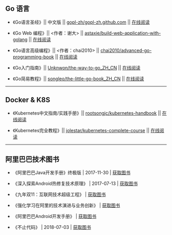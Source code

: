 ## Go 语言

* 《Go语言圣经》|| 中文版 || [gopl-zh/gopl-zh.github.com](https://github.com/gopl-zh/gopl-zh.github.com) || [在线阅读](https://docs.hacknode.org/gopl-zh/ch0/ch0-01.html) 

* 《Go Web 编程》|| <作者：谢大> || [astaxie/build-web-application-with-golang](https://github.com/astaxie/build-web-application-with-golang) || [在线阅读](https://github.com/astaxie/build-web-application-with-golang/zh/preface.md)   

* 《Go语言高级编程》|| <作者：chai2010> || [chai2010/advanced-go-programming-book](https://github.com/chai2010/advanced-go-programming-book) || [在线阅读](https://github.com/chai2010/advanced-go-programming-book/SUMMARY.md)   

* 《Go入门指南》|| [Unknwon/the-way-to-go_ZH_CN](https://github.com/Unknwon/the-way-to-go_ZH_CN) || [在线阅读](https://github.com/Unknwon/the-way-to-go_ZH_CN/TOC.md)   

* 《Go简易教程》|| [songleo/the-little-go-book_ZH_CN](https://github.com/songleo/the-little-go-book_ZH_CN) || [在线阅读](https://github.com/songleo/the-little-go-book_ZH_CN/README.md)   


---  


## Docker & K8S
* 《Kubernetes中文指南/实践手册》|| [rootsongjc/kubernetes-handbook](https://github.com/rootsongjc/kubernetes-handbook) || [在线阅读](https://github.com/rootsongjc/kubernetes-handbook/SUMMARY.md)   

* 《Kubernetes完全教程》|| [jolestar/kubernetes-complete-course](https://github.com/jolestar/kubernetes-complete-course) || [在线阅读](https://github.com/jolestar/kubernetes-complete-course/README.md)   


---  


## 阿里巴巴技术图书
* 《阿里巴巴Java开发手册》终极版 | 2017-11-30 | [获取图书](http://techforum-img.cn-hangzhou.oss-pub.aliyun-inc.com/Java_1512024443940.pdf)

* 《深入探索Android热修复技术原理》 | 2017-07-13  | [获取图书](https://mp.weixin.qq.com/s/Yp-Z5E9FKC2gCRM-_998gw)

* 《九年双11：互联网技术超级工程》 | [获取图书](https://102.alibaba.com/downloadFile.do?file=1516614343703/AliDouble11.pdf)

* 《强化学习在阿里的技术演进与业务创新》 | [获取图书](https://102.alibaba.com/downloadFile.do?file=1517812754285/reinforcement_learning.pdf)

* 《阿里巴巴Android开发手册》 | [获取图书](https://edu.aliyun.com/course/813)

* 《不止代码》 | 2018-07-03 | [获取图书](https://102.alibaba.com/downloadFile.do?file=1530517140411/Codelife.pdf)